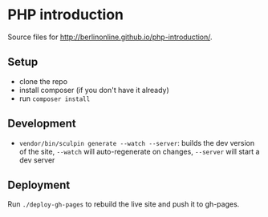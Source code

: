 PHP introduction
=====================

Source files for <http://berlinonline.github.io/php-introduction/>.

## Setup

* clone the repo
* install composer (if you don't have it already)
* run `composer install`

## Development

* `vendor/bin/sculpin generate --watch --server`: builds the dev version of the site, `--watch` will auto-regenerate on changes, `--server` will start a dev server

## Deployment

Run `./deploy-gh-pages` to rebuild the live site and push it to gh-pages.
